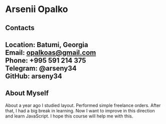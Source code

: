 # Arsenii Opalko

## Contacts
**Location:** Batumi, Georgia  
**Email:** opalkoas@gmail.com  
**Phone:** +995 591 214 375  
**Telegram:** @arseny34  
**GitHub:** arseny34  
-------
## About Myself
About a year ago I studied layout. Performed simple freelance orders. After that, I had a big break in learning. Now I want to improve in this direction and learn JavaScript. I hope this course will help me with this.

